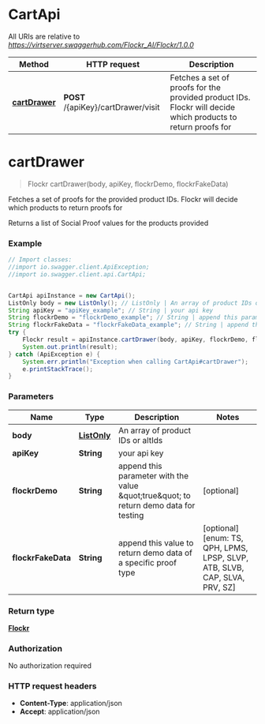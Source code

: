 # CartApi

All URIs are relative to *https://virtserver.swaggerhub.com/Flockr_AI/Flockr/1.0.0*

Method | HTTP request | Description
------------- | ------------- | -------------
[**cartDrawer**](CartApi.md#cartDrawer) | **POST** /{apiKey}/cartDrawer/visit | Fetches a set of proofs for the provided product IDs. Flockr will decide which products to return proofs for

<a name="cartDrawer"></a>
# **cartDrawer**
> Flockr cartDrawer(body, apiKey, flockrDemo, flockrFakeData)

Fetches a set of proofs for the provided product IDs. Flockr will decide which products to return proofs for

Returns a list of Social Proof values for the products provided 

### Example
```java
// Import classes:
//import io.swagger.client.ApiException;
//import io.swagger.client.api.CartApi;


CartApi apiInstance = new CartApi();
ListOnly body = new ListOnly(); // ListOnly | An array of product IDs or altIds
String apiKey = "apiKey_example"; // String | your api key
String flockrDemo = "flockrDemo_example"; // String | append this parameter with the value \"true\" to return demo data for testing
String flockrFakeData = "flockrFakeData_example"; // String | append this value to return demo data of a specific proof type
try {
    Flockr result = apiInstance.cartDrawer(body, apiKey, flockrDemo, flockrFakeData);
    System.out.println(result);
} catch (ApiException e) {
    System.err.println("Exception when calling CartApi#cartDrawer");
    e.printStackTrace();
}
```

### Parameters

Name | Type | Description  | Notes
------------- | ------------- | ------------- | -------------
 **body** | [**ListOnly**](ListOnly.md)| An array of product IDs or altIds |
 **apiKey** | **String**| your api key |
 **flockrDemo** | **String**| append this parameter with the value \&quot;true\&quot; to return demo data for testing | [optional]
 **flockrFakeData** | **String**| append this value to return demo data of a specific proof type | [optional] [enum: TS, QPH, LPMS, LPSP, SLVP, ATB, SLVB, CAP, SLVA, PRV, SZ]

### Return type

[**Flockr**](Flockr.md)

### Authorization

No authorization required

### HTTP request headers

 - **Content-Type**: application/json
 - **Accept**: application/json

